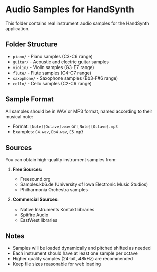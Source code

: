 # Audio Samples for HandSynth

This folder contains real instrument audio samples for the HandSynth application.

## Folder Structure

- `piano/` - Piano samples (C3-C6 range)
- `guitar/` - Acoustic and electric guitar samples
- `violin/` - Violin samples (G3-E7 range)
- `flute/` - Flute samples (C4-C7 range)
- `saxophone/` - Saxophone samples (Bb3-F#6 range)
- `cello/` - Cello samples (C2-C6 range)

## Sample Format

All samples should be in WAV or MP3 format, named according to their musical note:
- Format: `[Note][Octave].wav` or `[Note][Octave].mp3`
- Examples: `C4.wav`, `Db4.wav`, `E5.mp3`

## Sources

You can obtain high-quality instrument samples from:
1. **Free Sources:**
   - Freesound.org
   - Samples.kb6.de (University of Iowa Electronic Music Studios)
   - Philharmonia Orchestra samples
   
2. **Commercial Sources:**
   - Native Instruments Kontakt libraries
   - Spitfire Audio
   - EastWest libraries

## Notes

- Samples will be loaded dynamically and pitched shifted as needed
- Each instrument should have at least one sample per octave
- Higher quality samples (24-bit, 48kHz) are recommended
- Keep file sizes reasonable for web loading